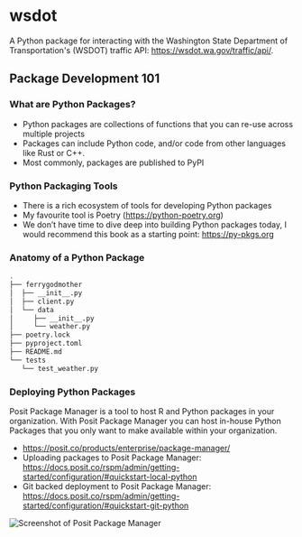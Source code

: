 # wsdot

A Python package for interacting with the Washington State Department of Transportation's (WSDOT) traffic API: https://wsdot.wa.gov/traffic/api/.

## Package Development 101

### What are Python Packages?

- Python packages are collections of functions that you can re-use across multiple projects
- Packages can include Python code, and/or code from other languages like Rust or C++.
- Most commonly, packages are published to PyPI

### Python Packaging Tools

- There is a rich ecosystem of tools for developing Python packages
- My favourite tool is Poetry (https://python-poetry.org)
- We don’t have time to dive deep into building Python packages today, I would recommend this book as a starting point: https://py-pkgs.org

### Anatomy of a Python Package

```bash
.
├── ferrygodmother
│  ├── __init__.py
│  ├── client.py
│  └── data
│     ├── __init__.py
│     └── weather.py
├── poetry.lock
├── pyproject.toml
├── README.md
└── tests
   └── test_weather.py
```

### Deploying Python Packages

Posit Package Manager is a tool to host R and Python packages in your organization. With Posit Package Manager you can host in-house Python Packages that you only want to make available within your organization.

- https://posit.co/products/enterprise/package-manager/
- Uploading packages to Posit Package Manager: https://docs.posit.co/rspm/admin/getting-started/configuration/#quickstart-local-python
- Git backed deployment to Posit Package Manager: https://docs.posit.co/rspm/admin/getting-started/configuration/#quickstart-git-python

![Screenshot of Posit Package Manager](imgs/screenshot-of-ppm.png)